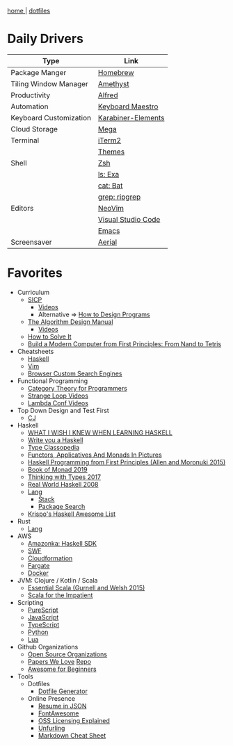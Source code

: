 [ home ](https://jeffreywindsor.com) | [dotfiles](https://github.com/jeffwindsor/dotfiles)

# Daily Drivers

|Type|Link|
|----|----|
| Package Manger | [Homebrew](https://brew.sh/)
| Tiling Window Manager | [Amethyst](https://ianyh.com/amethyst/)
| Productivity | [Alfred](https://www.alfredapp.com/)
| Automation | [Keyboard Maestro](https://www.keyboardmaestro.com/main/)
| Keyboard Customization | [Karabiner-Elements](https://pqrs.org/osx/karabiner/)
| Cloud Storage | [Mega](https://mega.nz/)
| Terminal | [iTerm2](https://iterm2.com)
| | [Themes](https://github.com/mbadolato/iTerm2-Color-Schemes)
| Shell | [Zsh](https://fishshell.com/docs/current/index.html)
| | [ls: Exa](https://the.exa.website)
| | [cat: Bat](https://github.com/sharkdp/bat)
| | [grep: ripgrep](https://github.com/BurntSushi/ripgrep)
| Editors | [NeoVim](https://neovim.io/)
| | [Visual Studio Code](https://code.visualstudio.com/)
| | [Emacs](https://github.com/railwaycat/homebrew-emacsmacport)|
| Screensaver | [Aerial](https://github.com/JohnCoates/Aerial)|


# Favorites

* Curriculum
    * [SICP](https://mitpress.mit.edu/sites/default/files/sicp/full-text/book/book.html)
        * [Videos](https://archive.org/details/ucberkeley-webcast-PL3E89002AA9B9879E?sort=titleSorter)
        * Alternative => [How to Design Programs](https://htdp.org/)
    * [The Algorithm Design Manual](https://smile.amazon.com/Algorithm-Design-Manual-Steven-Skiena/dp/1848000693/)
        * [Videos](https://www.youtube.com/watch?v=A2bFN3MyNDA&list=PLOtl7M3yp-DX32N0fVIyvn7ipWKNGmwpp)
    * [How to Solve It](https://smile.amazon.com/How-Solve-Mathematical-Princeton-Science/dp/069116407X/)
    * [Build a Modern Computer from First Principles: From Nand to Tetris](https://www.coursera.org/learn/build-a-computer)
* Cheatsheets
    * [ Haskell ](https://jeffwindsor.github.io/docs/cheatsheets/haskell)
    * [ Vim ](https://jeffwindsor.github.io/docs/cheatsheets/vim)
    * [ Browser Custom Search Engines ](https://jeffwindsor.github.io/docs/cheatsheets/browser-custom-search-engines)
* Functional Programming
    * [Category Theory for Programmers](https://github.com/hmemcpy/milewski-ctfp-pdf)
    * [Strange Loop Videos](https://www.youtube.com/channel/UC_QIfHvN9auy2CoOdSfMWDw)
    * [Lambda Conf Videos](https://www.youtube.com/channel/UCEtohQeDqMSebi2yvLMUItg)
* Top Down Design and Test First
    * [CJ](https://www.youtube.com/channel/UC2OoWaGVtOgOM4he75rFuWg/videos)
* Haskell
    * [WHAT I WISH I KNEW WHEN LEARNING HASKELL](http://dev.stephendiehl.com/hask/)
    * [Write you a Haskell](http://dev.stephendiehl.com/fun/)
    * [Type Classopedia](https://wiki.haskell.org/Typeclassopedia)
    * [Functors, Applicatives And Monads In Pictures](http://adit.io/posts/2013-04-17-functors,_applicatives,_and_monads_in_pictures.html)
    * [Haskell Programming from First Principles (Allen and Moronuki 2015)](http://haskellbook.com/)
    * [Book of Monad 2019](https://www.amazon.com/Book-Monads-practice-applied-problems-ebook/dp/B07JNZHYLT)
    * [Thinking with Types 2017](https://leanpub.com/thinking-with-types)
    * [Real World Haskell 2008](http://book.realworldhaskell.org/)
    * [Lang](https://www.haskell.org/)
        * [Stack](https://docs.haskellstack.org/en/stable/README/)
        * [Package Search](https://haskell.libhunt.com/)
    * [Krispo's Haskell Awesome List](https://github.com/krispo/awesome-haskell)
* Rust
    * [Lang](https://www.rust-lang.org/)
* AWS
    * [Amazonka: Haskell SDK](https://hackage.haskell.org/package/amazonka)
    * [SWF](https://aws.amazon.com/swf/)
    * [Cloudformation](https://aws.amazon.com/cloudformation/)
    * [Fargate](https://aws.amazon.com/fargate/)
    * [Docker](https://www.docker.com/)
* JVM: Clojure / Kotlin / Scala
    * [Essential Scala (Gurnell and Welsh 2015)](https://underscore.io/books/essential-scala/)
    * [Scala for the Impatient](https://www.amazon.com/Scala-Impatient-Cay-S-Horstmann-ebook/dp/B01MR67YSO)
* Scripting
    * [PureScript](http://www.purescript.org/)
    * [JavaScript](https://javascript.info/)
    * [TypeScript](https://www.typescriptlang.org/)
    * [Python](https://www.python.org/)
    * [Lua](https://www.lua.org/)
* Github Organizations
    * [Open Source Organizations](https://github.com/collections/open-source-organizations)
    * [Papers We Love](https://paperswelove.org/) [Repo](https://github.com/papers-we-love)
    * [Awesome for Beginners](https://github.com/MunGell/awesome-for-beginners)
* Tools
    * Dotfiles
        * [Dotfile Generator](https://jeffwindsor.github.io/the-sweet-setup.io/)
    * Online Presence
        * [Resume in JSON](https://jsonresume.org/getting-started)
        * [FontAwesome](https://fontawesome.com)
        * [OSS Licensing Explained](https://choosealicense.com)
        * [Unfurling](https://medium.com/slack-developer-blog/everything-you-ever-wanted-to-know-about-unfurling-but-were-afraid-to-ask-or-how-to-make-your-e64b4bb9254)
        * [Markdown Cheat Sheet](https://github.com/adam-p/markdown-here/wiki/Markdown-Cheatsheet#images)

